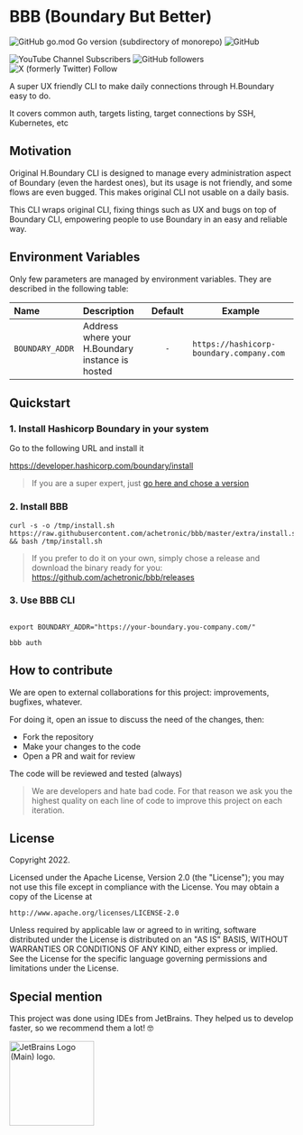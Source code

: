 # BBB (Boundary But Better)

![GitHub go.mod Go version (subdirectory of monorepo)](https://img.shields.io/github/go-mod/go-version/freepik-company/bgos)
![GitHub](https://img.shields.io/github/license/freepik-company/bgos)

![YouTube Channel Subscribers](https://img.shields.io/youtube/channel/subscribers/UCeSb3yfsPNNVr13YsYNvCAw?label=achetronic&link=http%3A%2F%2Fyoutube.com%2Fachetronic)
![GitHub followers](https://img.shields.io/github/followers/achetronic?label=achetronic&link=http%3A%2F%2Fgithub.com%2Fachetronic)
![X (formerly Twitter) Follow](https://img.shields.io/twitter/follow/achetronic?style=flat&logo=twitter&link=https%3A%2F%2Ftwitter.com%2Fachetronic)

A super UX friendly CLI to make daily connections through H.Boundary easy to do.

It covers common auth, targets listing, target connections by SSH, Kubernetes, etc 

## Motivation

Original H.Boundary CLI is designed to manage every administration aspect of Boundary (even the hardest ones),
but its usage is not friendly, and some flows are even bugged. This makes original CLI not usable on a daily basis.

This CLI wraps original CLI, fixing things such as UX and bugs on top of Boundary CLI, empowering people to use Boundary
in an easy and reliable way.

## Environment Variables

Only few parameters are managed by environment variables.
They are described in the following table:

| Name                           | Description                                      | Default | Example                                  |
|:-------------------------------|:-------------------------------------------------|:-------:|------------------------------------------|
| `BOUNDARY_ADDR`                | Address where your H.Boundary instance is hosted |   `-`   | `https://hashicorp-boundary.company.com` |


## Quickstart

### 1. Install Hashicorp Boundary in your system

Go to the following URL and install it

https://developer.hashicorp.com/boundary/install

> If you are a super expert, just [go here and chose a version](https://releases.hashicorp.com/boundary/) 

### 2. Install BBB

```console
curl -s -o /tmp/install.sh https://raw.githubusercontent.com/achetronic/bbb/master/extra/install.sh && bash /tmp/install.sh
```

> If you prefer to do it on your own, simply chose a release and download the binary ready for you:
> https://github.com/achetronic/bbb/releases


### 3. Use BBB CLI

```console

export BOUNDARY_ADDR="https://your-boundary.you-company.com/"

bbb auth

```

## How to contribute

We are open to external collaborations for this project: improvements, bugfixes, whatever.

For doing it, open an issue to discuss the need of the changes, then:

- Fork the repository
- Make your changes to the code
- Open a PR and wait for review

The code will be reviewed and tested (always)

> We are developers and hate bad code. For that reason we ask you the highest quality
> on each line of code to improve this project on each iteration.

## License

Copyright 2022.

Licensed under the Apache License, Version 2.0 (the "License");
you may not use this file except in compliance with the License.
You may obtain a copy of the License at

    http://www.apache.org/licenses/LICENSE-2.0

Unless required by applicable law or agreed to in writing, software
distributed under the License is distributed on an "AS IS" BASIS,
WITHOUT WARRANTIES OR CONDITIONS OF ANY KIND, either express or implied.
See the License for the specific language governing permissions and
limitations under the License.

## Special mention

This project was done using IDEs from JetBrains. They helped us to develop faster, so we recommend them a lot! 🤓

<img src="https://resources.jetbrains.com/storage/products/company/brand/logos/jb_beam.png" alt="JetBrains Logo (Main) logo." width="150">
